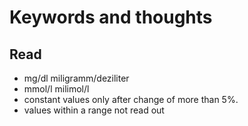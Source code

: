 # Keywords and thoughts

## Read
- mg/dl miligramm/deziliter
- mmol/l milimol/l
- constant values only after change of more than 5%.
- values within a range not read out

